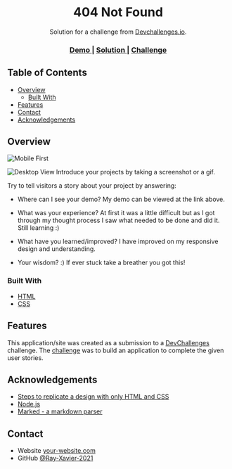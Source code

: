 <!-- Please update value in the {}  -->

<h1 align="center">404 Not Found</h1>

<div align="center">
   Solution for a challenge from  <a href="http://devchallenges.io" target="_blank">Devchallenges.io</a>.
</div>

<div align="center">
  <h3>
    <a href="https://horatio-404-not-found-error-page.netlify.app/">
      Demo
    </a>
    <span> | </span>
    <a href="https://devchallenges.io/solutions/QFRtdX5bk6gcuV8Jaqma">
      Solution
    </a>
    <span> | </span>
    <a href="https://devchallenges.io/challenges/wBunSb7FPrIepJZAg0sY">
      Challenge
    </a>
  </h3>
</div>

<!-- TABLE OF CONTENTS -->

## Table of Contents

- [Overview](#overview)
  - [Built With](#built-with)
- [Features](#features)
- [Contact](#contact)
- [Acknowledgements](#acknowledgements)

<!-- OVERVIEW -->

## Overview

![Mobile First](../../Pictures/Screenshots/404-mobile.png)

![Desktop View](../../Pictures/Screenshots/404-desktop.png)
Introduce your projects by taking a screenshot or a gif. 

Try to tell visitors a story about your project by answering:

- Where can I see your demo?
  My demo can be viewed at the link above.
  
- What was your experience?
  At first it was a little difficult but as I got through my thought process I saw what needed to be done and did it. Still learning :)

- What have you learned/improved?
  I have improved on my responsive design and understanding.

- Your wisdom? :)
  If ever stuck take a breather you got this!

### Built With

<!-- This section should list any major frameworks that you built your project using. Here are a few examples.-->

- [HTML](https://www.w3schools.com/html/default.asp)
- [CSS](https://www.w3schools.com/Css/)

## Features

<!-- List the features of your application or follow the template. Don't share the figma file here :) -->

This application/site was created as a submission to a [DevChallenges](https://devchallenges.io/challenges) challenge. The [challenge](https://devchallenges.io/challenges/wBunSb7FPrIepJZAg0sY) was to build an application to complete the given user stories.


## Acknowledgements

<!-- This section should list any articles or add-ons/plugins that helps you to complete the project. This is optional but it will help you in the future. For exmpale -->

- [Steps to replicate a design with only HTML and CSS](https://devchallenges-blogs.web.app/how-to-replicate-design/)
- [Node.js](https://nodejs.org/)
- [Marked - a markdown parser](https://github.com/chjj/marked)

## Contact

- Website [your-website.com](https://{your-web-site-link})
- GitHub [@Ray-Xavier-2021](https://github.com/Ray-Xavier-2021/404-not-found)
